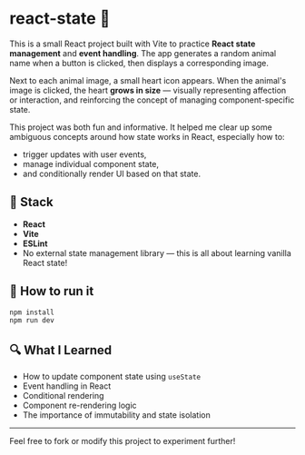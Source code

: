 # react-state 🐾

This is a small React project built with Vite to practice **React state management** and **event handling**. The app generates a random animal name when a button is clicked, then displays a corresponding image.

Next to each animal image, a small heart icon appears. When the animal's image is clicked, the heart **grows in size** — visually representing affection or interaction, and reinforcing the concept of managing component-specific state.

This project was both fun and informative. It helped me clear up some ambiguous concepts around how state works in React, especially how to:

- trigger updates with user events,
- manage individual component state,
- and conditionally render UI based on that state.

## 🔧 Stack

- **React**
- **Vite**
- **ESLint**
- No external state management library — this is all about learning vanilla React state!

## 🚀 How to run it

```bash
npm install
npm run dev
```

## 🔍 What I Learned

- How to update component state using `useState`
- Event handling in React
- Conditional rendering
- Component re-rendering logic
- The importance of immutability and state isolation

---

Feel free to fork or modify this project to experiment further!
